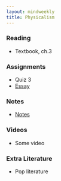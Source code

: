 ```yaml
---
layout: mindweekly
title: Physicalism
---
```


### Reading
+ Textbook, ch.3

### Assignments
+ Quiz 3
+ [Essay](Essay)

### Notes
+ [Notes](notes)

### Videos
+ Some video

### Extra Literature
+ Pop literature

